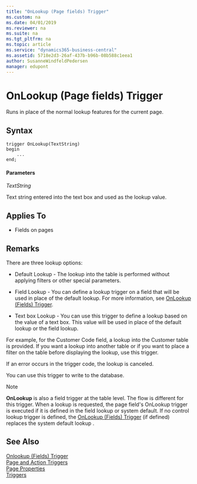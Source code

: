 ```yaml
---
title: "OnLookup (Page fields) Trigger"
ms.custom: na
ms.date: 04/01/2019
ms.reviewer: na
ms.suite: na
ms.tgt_pltfrm: na
ms.topic: article
ms.service: "dynamics365-business-central"
ms.assetid: 5718e2d3-26af-437b-b96b-08b588c1eea1
author: SusanneWindfeldPedersen
manager: edupont
---
```



# OnLookup (Page fields) Trigger
Runs in place of the normal lookup features for the current page.  

## Syntax  

```  
trigger OnLookup(TextString) 
begin
    ...
end;
```  

#### Parameters  
 *TextString*  

 Text string entered into the text box and used as the lookup value.  

## Applies To  
- Fields on pages  

## Remarks  
 There are three lookup options:  

-   Default Lookup - The lookup into the table is performed without applying filters or other special parameters.  

-   Field Lookup - You can define a lookup trigger on a field that will be used in place of the default lookup. For more information, see [OnLookup (Fields) Trigger](devenv-onlookup-fields-trigger.md).  

-   Text box Lookup - You can use this trigger to define a lookup based on the value of a text box. This value will be used in place of the default lookup or the field lookup.  

 For example, for the Customer Code field, a lookup into the Customer table is provided. If you want a lookup into another table or if you want to place a filter on the table before displaying the lookup, use this trigger.  

 If an error occurs in the trigger code, the lookup is canceled.  

 You can use this trigger to write to the database.  

> [!NOTE]  
>  **OnLookup** is also a field trigger at the table level. The flow is different for this trigger. When a lookup is requested, the page field's OnLookup trigger is executed if it is defined in the field lookup or system default. If no control lookup trigger is defined, the [OnLookup (Fields) Trigger](devenv-onlookup-fields-trigger.md) \(if defined\) replaces the system default lookup .  

## See Also  
[Onlookup (Fields) Trigger](devenv-onlookup-fields-trigger.md)  
[Page and Action Triggers](devenv-page-and-action-triggers.md)  
[Page Properties](../properties/devenv-page-properties.md)  
[Triggers](devenv-triggers.md)  